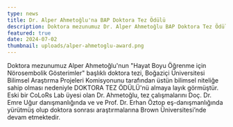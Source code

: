 ```yaml
---
type: news
title: Dr. Alper Ahmetoğlu'na BAP Doktora Tez Ödülü
description: Doktora mezunumuz Dr. Alper Ahmetoğlu BAP Doktora Tez Ödülü'nü aldı.
featured: true
date: 2024-07-02
thumbnail: uploads/alper-ahmetoglu-award.png
---
```

Doktora mezunumuz Alper Ahmetoğlu'nun "Hayat Boyu Öğrenme için Nörosembolik Gösterimler" başlıklı doktora tezi, Boğaziçi Üniversitesi Bilimsel Araştırma Projeleri Komisyonunu tarafından üstün bilimsel niteliğe sahip olması nedeniyle DOKTORA TEZ ÖDÜLÜ'nü almaya layık görmüştür. Eski bir CoLoRs Lab üyesi olan Dr. Ahmetoğlu, tez çalışmalarını Doç. Dr. Emre Uğur danışmanlığında ve ve Prof. Dr. Erhan Öztop eş-danışmanlığında yürütmüş olup doktora sonrası araştırmalarına Brown Üniversitesi’nde devam etmektedir.
